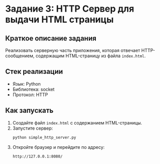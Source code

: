 # Задание 3: HTTP Сервер для выдачи HTML страницы

## Краткое описание задания

Реализовать серверную часть приложения, которая отвечает HTTP-сообщением, содержащим HTML-страницу из файла `index.html`.

## Стек реализации

- Язык: Python
- Библиотека: socket
- Протокол: HTTP

## Как запускать

1. Создайте файл `index.html` с содержанием HTML-страницы.
2. Запустите сервер:
    ```bash
    python simple_http_server.py
    ```
3. Откройте браузер и перейдите по адресу:
    ```bash
    http://127.0.0.1:8080/
    ```